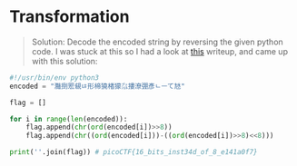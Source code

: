 # Transformation

> Solution: Decode the encoded string by reversing the given python code. I was stuck at this so I had a look at [this](https://vishnuram1999.github.io/transformation_pico_ctf_2021.html) writeup, and came up with this solution:

```python
#!/usr/bin/env python3
encoded = "灩捯䍔䙻ㄶ形楴獟楮獴㌴摟潦弸彥ㄴㅡて㝽"

flag = []

for i in range(len(encoded)):
	flag.append(chr(ord(encoded[i])>>8))
	flag.append(chr((ord(encoded[i]))-((ord(encoded[i])>>8)<<8)))

print(''.join(flag)) # picoCTF{16_bits_inst34d_of_8_e141a0f7}
```